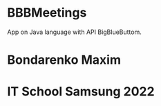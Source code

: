 # BBBMeetings
App on Java language with API BigBlueButtom.
# Bondarenko Maxim
# IT School Samsung 2022